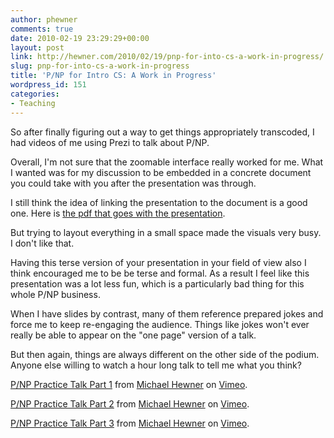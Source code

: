 ```yaml
---
author: phewner
comments: true
date: 2010-02-19 23:29:29+00:00
layout: post
link: http://hewner.com/2010/02/19/pnp-for-into-cs-a-work-in-progress/
slug: pnp-for-into-cs-a-work-in-progress
title: 'P/NP for Intro CS: A Work in Progress'
wordpress_id: 151
categories:
- Teaching
---
```


So after finally figuring out a way to get things appropriately transcoded, I had videos of me using Prezi to talk about P/NP.

Overall, I'm not sure that the zoomable interface really worked for me.  What I wanted was for my discussion to be embedded in a concrete document you could take with you after the presentation was through.

I still think the idea of linking the presentation to the document is a good one.  Here is [the pdf that goes with the presentation](http://technofetish.net/buffaloblog/wp-content/uploads/2010/02/pnp-page3-copy1.pdf).


But trying to layout everything in a small space made the visuals very busy.  I don't like that.

Having this terse version of your presentation in your field of view also I think encouraged me to be be terse and formal.  As a result I feel like this presentation was a lot less fun, which is a particularly bad thing for this whole P/NP business.

When I have slides by contrast, many of them reference prepared jokes and force me to keep re-engaging the audience.  Things like jokes won't ever really be able to appear on the "one page" version of a talk.

But then again, things are always different on the other side of the podium.  Anyone else willing to watch a hour long talk to tell me what you think?



[P/NP Practice Talk Part 1](http://vimeo.com/9562459) from [Michael Hewner](http://vimeo.com/user3206021) on [Vimeo](http://vimeo.com).





[P/NP Practice Talk Part 2](http://vimeo.com/9563952) from [Michael Hewner](http://vimeo.com/user3206021) on [Vimeo](http://vimeo.com).





[P/NP Practice Talk Part 3](http://vimeo.com/9563982) from [Michael Hewner](http://vimeo.com/user3206021) on [Vimeo](http://vimeo.com).
